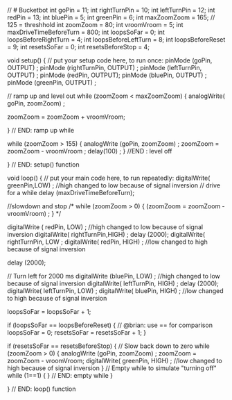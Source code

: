 // # Bucketbot
int goPin = 11;
int rightTurnPin = 10;
int leftTurnPin = 12;
int redPin = 13;
int bluePin = 5;
int greenPin = 6;
int maxZoomZoom = 165; // 125 = threshhold
int zoomZoom = 80;
int vroomVroom = 5;
int maxDriveTimeBeforeTurn = 800;
int loopsSoFar = 0;
int loopsBeforeRightTurn = 4;
int loopsBeforeLeftTurn = 8;
int loopsBeforeReset = 9;
int resetsSoFar = 0;
int resetsBeforeStop = 4;

void setup()
{
  // put your setup code here, to run once:
  pinMode (goPin, OUTPUT) ;
  pinMode (rightTurnPin, OUTPUT) ;
  pinMode (leftTurnPin, OUTPUT) ;
  pinMode (redPin, OUTPUT);
  pinMode (bluePin, OUTPUT) ;
  pinMode (greenPin, OUTPUT) ;

   // ramp up and level out
 while (zoomZoom < maxZoomZoom) {
  analogWrite( goPin, zoomZoom) ;
 
  zoomZoom = zoomZoom + vroomVroom;
  
 } // END: ramp up while

  while (zoomZoom > 155) {
    analogWrite (goPin, zoomZoom) ;
    zoomZoom = zoomZoom - vroomVroom ;
    delay(100) ;
  } //END : level off

  
    
} // END: setup() function

void loop() {
  // put your main code here, to run repeatedly:
  digitalWrite( greenPin,LOW) ; //high changed to low because of signal inversion
  // drive for a while
 delay (maxDriveTimeBeforeTurn);
  
  //slowdown and stop
  /*
   while (zoomZoom > 0) {
    (zoomZoom = zoomZoom - vroomVroom) ;
  }
  */
  
  digitalWrite ( redPin, LOW) ;  //high changed to low because of signal inversion
  digitalWrite( rightTurnPin,HIGH) ;
  delay (2000);
  digitalWrite( rightTurnPin, LOW ; 
  digitalWrite( redPin, HIGH) ; //low changed to high because of signal inversion

  delay (2000);

  // Turn left for 2000 ms
  digitalWrite (bluePin, LOW) ; //high changed to low because of signal inversion
  digitalWrite( leftTurnPin, HIGH) ;
  delay (2000);
  digitalWrite( leftTurnPin, LOW) ;
  digitalWrite( bluePin, HIGH) ; //low changed to high because of signal inversion

 loopsSoFar = loopsSoFar + 1;

 if (loopsSoFar == loopsBeforeReset) { // @brian: use == for comparison
  loopsSoFar = 0;
  resetsSoFar = resetsSoFar + 1;
 }

 if (resetsSoFar == resetsBeforeStop) {
    // Slow back down to zero
    while (zoomZoom > 0) {
      analogWrite (goPin, zoomZoom) ;
      zoomZoom = zoomZoom - vroomVroom;
      digitalWrite( greenPin, HIGH) ; //low changed to high because of signal inversion
    }
    // Empty while to simulate "turning off"
    while (1==1) {
    } // END: empty while
 }

 }  // END: loop() function

